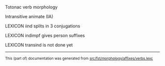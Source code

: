 
Totonac verb morphology                           

Intransitive animate (IA)

LEXICON iind  splits in 3 conjugations

LEXICON indimpf  gives person suffixes

LEXICON transind  is not done yet

* * *

<small>This (part of) documentation was generated from [src/fst/morphology/affixes/verbs.lexc](https://github.com/giellalt/lang-tku/blob/main/src/fst/morphology/affixes/verbs.lexc)</small>
